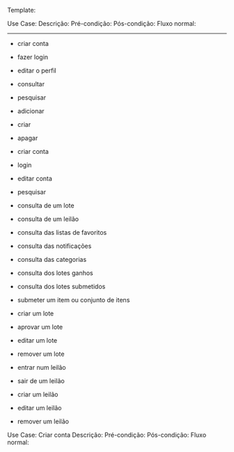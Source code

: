 Template:

Use Case:
    Descrição:
    Pré-condição:
    Pós-condição:
    Fluxo normal:

---

- criar conta
- fazer login
- editar o perfil
- consultar
- pesquisar
- adicionar
- criar
- apagar


- criar conta
- login
- editar conta
- pesquisar
- consulta de um lote
- consulta de um leilão
- consulta das listas de favoritos
- consulta das notificações
- consulta das categorias
- consulta dos lotes ganhos
- consulta dos lotes submetidos
- submeter um item ou conjunto de itens
- criar um lote
- aprovar um lote
- editar um lote
- remover um lote
- entrar num leilão
- sair de um leilão
- criar um leilão
- editar um leilão
- remover um leilão

Use Case: Criar conta 
    Descrição:
    Pré-condição:
    Pós-condição:
    Fluxo normal: